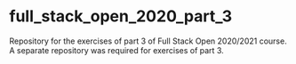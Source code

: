 # full_stack_open_2020_part_3
Repository for the exercises of part 3 of Full Stack Open 2020/2021 course. A separate repository was required for exercises of part 3.
